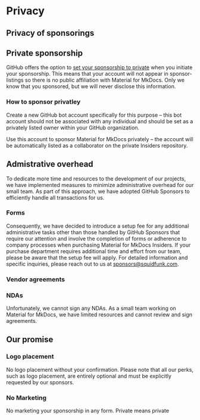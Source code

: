 # Privacy



## Privacy of sponsorings



## Private sponsorship

GitHub offers the option to [set your sponsorship to private] when you initiate
your sponsorship. This means that your account will not appear in sponsor-
listings so there is no public affiliation with Material for MkDocs. Only we
know that you sponsored, but we will never disclose this information.

  [set your sponsorship to private]: https://docs.github.com/en/sponsors/sponsoring-open-source-contributors/managing-your-sponsorship#managing-the-privacy-setting-for-your-sponsorship
  [fork]: https://docs.github.com/en/pull-requests/collaborating-with-pull-requests/working-with-forks/fork-a-repo
  [mirror]: https://docs.github.com/en/repositories/creating-and-managing-repositories/duplicating-a-repository

### How to sponsor privatley

Create a new GitHub bot account specifically for this purpose – this bot
account should not be associated with any individual and should be set as a
privately listed owner within your GitHub organization.

Use this account to sponsor Material for MkDocs privately – the account will
be automatically listed as a collaborator on the private Insiders repository.

## Admistrative overhead

To dedicate more time and resources to the development of our projects, we have
implemented measures to minimize administrative overhead for our small team. As
part of this approach, we have adopted GitHub Sponsors to efficiently handle all
transactions for us.

### Forms
Consequently, we have decided to introduce a setup fee for
any additional administrative tasks other than those handled by GitHub Sponsors
that require our attention and involve the completion of forms or adherence to
company processes when purchasing Material for MkDocs Insiders. If your purchase
department requires additional time and effort from our team, please be aware
that the setup fee will apply. For detailed information and specific inquiries,
please reach out to us at sponsors@squidfunk.com.

### Vendor agreements



### NDAs

Unfortunately, we cannot sign any NDAs. As a small team working on Material for
MkDocs, we have limited resources and cannot review and sign agreements.

## Our promise

### Logo placement

No logo placement without your confirmation. Please note that all our perks,
such as logo placement, are entirely optional and must be explicitly requested
by our sponsors.

### No Marketing

No marketing your sponsorship in any form. Private means private
